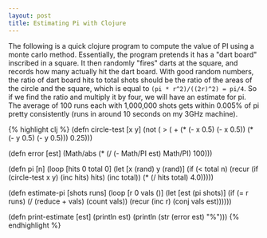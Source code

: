 ```yaml
---
layout: post
title: Estimating Pi with Clojure
---
```

The following is a quick clojure program to compute the value of PI using a monte carlo method. Essentially, the program pretends it has a "dart board" inscribed in a square. It then randomly "fires" darts at the square, and records how many actually hit the dart board. With good random numbers, the ratio of dart board hits to total shots should be the ratio of the areas of the circle and the square, which is equal to `(pi * r^2)/((2r)^2) = pi/4`. So if we find the ratio and multiply it by four, we will have an estimate for pi. The average of 100 runs each with 1,000,000 shots gets within 0.005% of pi pretty consistently (runs in around 10 seconds on my 3GHz machine).

{% highlight clj %}
(defn circle-test [x y]
 (not ( > ( + (* (- x 0.5) (- x 0.5)) (* (- y 0.5) (- y 0.5))) 0.25)))

(defn error [est]
 (Math/abs (* (/ (- Math/PI est) Math/PI) 100)))

(defn pi [n]
 (loop [hits 0 total 0]
  (let [x (rand) y (rand)]
   (if (< total n)
    (recur (if (circle-test x y) (inc hits) hits) (inc total))
    (* (/ hits total) 4.0)))))

(defn estimate-pi [shots runs]
 (loop [r 0 vals ()]
  (let [est (pi shots)]
   (if (= r runs)
    (/ (reduce + vals) (count vals))
    (recur (inc r) (conj vals est))))))

(defn print-estimate [est]
 (println est)
 (println (str (error est) "%")))
{% endhighlight %}
